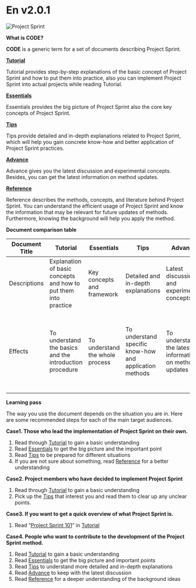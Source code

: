 # En v2.0.1

![Project Sprint](../oldversions/v2\_2\_0/images/pjs\_logo.png)

**What is CODE?**

**CODE** is a generic term for a set of documents describing Project Sprint.

[**Tutorial**](tutorial/)

Tutorial provides step-by-step explanations of the basic concept of Project Sprint and how to put them into practice, also you can implement Project Sprint into actual projects while reading Tutorial.

[**Essentials**](essentials.md)

Essentials provides the big picture of Project Sprint also the core key concepts of Project Sprint.

[**Tips**](tips/)

Tips provide detailed and in-depth explanations related to Project Sprint, which will help you gain concrete know-how and better application of Project Sprint practices.

[**Advance**](advance.md)

Advance gives you the latest discussion and experimental concepts. Besides, you can get the latest information on method updates.

[**Reference**](reference.md)

Reference describes the methods, concepts, and literature behind Project Sprint. You can understand the efficient usage of Project Sprint and know the information that may be relevant for future updates of methods. Furthermore, knowing the background will help you apply the method.

**Document comparison table**

| Document Title | Tutorial                                                        | Essentials                      | Tips                                                    | Advance                                                | Reference                                                                                                                      |
| -------------- | --------------------------------------------------------------- | ------------------------------- | ------------------------------------------------------- | ------------------------------------------------------ | ------------------------------------------------------------------------------------------------------------------------------ |
| Descriptions   | Explanation of basic concepts and how to put them into practice | Key concepts and framework      | Detailed and in-depth explanations                      | Latest discussions and experimental concepts           | Background methods, concepts, and literature                                                                                   |
| Effects        | To understand the basics and the introduction procedure         | To understand the whole process | To understand specific know-how and application methods | To understand the latest information on method updates | To understanding of efficient Project Sprint, information that may be related to method updates, and knowledge for application |

**Learning pass**

The way you use the document depends on the situation you are in. Here are some recommended steps for each of the main target audiences.

**Case1. Those who lead the implementation of Project Sprint on their own.**

1. Read through [Tutorial](tutorial/) to gain a basic understanding
2. Read [Essentials](essentials.md) to get the big picture and the important point
3. Read [Tips](tips/) to be prepared for different situations
4. If you are not sure about something, read [Reference](reference.md) for a better understanding

**Case2. Project members who have decided to implement Project Sprint**

1. Read through [Tutorial](tutorial/) to gain a basic understanding
2. Pick up the [Tips](tips/) that interest you and read them to clear up any unclear points.

**Case3. If you want to get a quick overview of what Project Sprint is.**

1. Read “[Project Sprint 101](tutorial/project-sprint-101.md)” in [Tutorial](tutorial/)

**Case4. People who want to contribute to the development of the Project Sprint method.**

1. Read [Tutorial](tutorial/) to gain a basic understanding
2. Read [Essentials](essentials.md) to get the big picture and important points
3. Read [Tips](tips/) to understand more detailed and in-depth explanations
4. Read [Advance](advance.md) to keep with the latest discussion
5. Read [Reference](reference.md) for a deeper understanding of the background ideas
